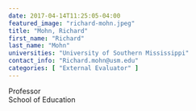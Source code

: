 ```yaml
---
date: 2017-04-14T11:25:05-04:00
featured_image: "richard-mohn.jpeg"
title: "Mohn, Richard"
first_name: "Richard"
last_name: "Mohn"
universities: "University of Southern Mississippi"
contact_info: "Richard.mohn@usm.edu"
categories: [ "External Evaluator" ]
---
```


Professor\
School of Education






